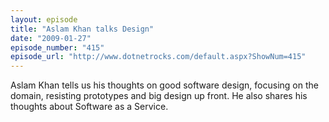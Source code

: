 ```yaml
---
layout: episode
title: "Aslam Khan talks Design"
date: "2009-01-27"
episode_number: "415"
episode_url: "http://www.dotnetrocks.com/default.aspx?ShowNum=415"
---
```


Aslam Khan tells us his thoughts on good software design, focusing on the domain, resisting prototypes and big design up front. He also shares his thoughts about Software as a Service.
